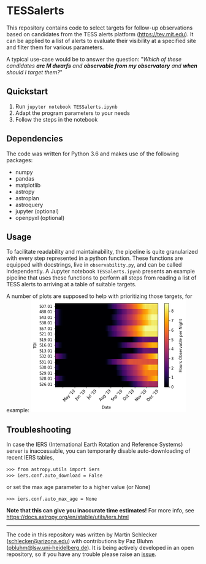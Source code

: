 # TESSalerts

This repository contains code to select targets for follow-up observations based on candidates from the TESS alerts platform (https://tev.mit.edu). It can be applied to a list of alerts to evaluate their visibility at a specified site and filter them for various parameters.

A typical use-case would be to answer the question: "_Which of these candidates **are M dwarfs** and **observable from my observatory** and **when** should I target them?_"


Quickstart
----------
1. Run `jupyter notebook TESSalerts.ipynb`
2. Adapt the program parameters to your needs
3. Follow the steps in the notebook

Dependencies
------------
The code was written for Python 3.6 and makes use of the following packages:
  + numpy
  + pandas
  + matplotlib
  + astropy
  + astroplan
  + astroquery
  + jupyter (optional)
  + openpyxl (optional)

Usage
-----
To facilitate readability and maintainability, the pipeline is quite granularized with every step represented in a python function. These functions are equipped with docstrings, live in `observability.py`, and can be called independently. A Jupyter notebook `TESSalerts.ipynb` presents an example pipeline that uses these functions to perform all steps from reading a list of TESS alerts to arriving at a table of suitable targets.

A number of plots are supposed to help with prioritizing those targets, for example:
![alt text](misc/exampleObservability.png)

Troubleshooting
--------------
In case the IERS (International Earth Rotation and Reference Systems) server is inaccessable, you can temporarily disable auto-downloading of recent IERS tables,
```
>>> from astropy.utils import iers
>>> iers.conf.auto_download = False
```
or set the max age parameter to a higher value (or None)
```
>>> iers.conf.auto_max_age = None
```
**Note that this can give you inaccurate time estimates!**
For more info, see https://docs.astropy.org/en/stable/utils/iers.html


------------
The code in this repository was written by Martin Schlecker (schlecker@arizona.edu) with contributions by Paz Bluhm (pbluhm@lsw.uni-heidelberg.de). It is being actively developed in an open repository, so if you have any trouble please raise an [issue](https://github.com/matiscke/TESSalerts/issues/new "New Issue").
